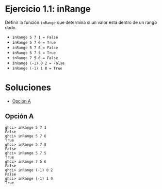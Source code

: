 # Ejercicio 1.1: inRange

Definir la función `inRange` que determina si un valor está dentro de un rango dado.

- `inRange 5 7 1 = False`
- `inRange 5 7 6 = True`
- `inRange 5 7 8 = False`
- `inRange 5 7 5 = True`
- `inRange 7 5 6 = False`
- `inRange (-1) 0 2 = False`
- `inRange (-1) 1 0 = True`

# Soluciones

- [Opción A](inRange_a.hs)

## Opción A

```
ghci> inRange 5 7 1
False
ghci> inRange 5 7 6
True
ghci> inRange 5 7 8
False
ghci> inRange 5 7 5
True
ghci> inRange 7 5 6
False
ghci> inRange (-1) 0 2
False
ghci> inRange (-1) 1 0
True
```